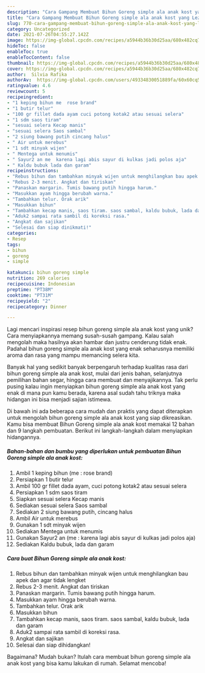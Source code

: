 ```yaml
---
description: "Cara Gampang Membuat Bihun Goreng simple ala anak kost yang Lezat Sekali"
title: "Cara Gampang Membuat Bihun Goreng simple ala anak kost yang Lezat Sekali"
slug: 770-cara-gampang-membuat-bihun-goreng-simple-ala-anak-kost-yang-lezat-sekali
category: Uncategorized
date: 2021-07-26T04:55:27.142Z
image: https://img-global.cpcdn.com/recipes/a5944b36b30d25aa/680x482cq70/bihun-goreng-simple-ala-anak-kost-foto-resep-utama.jpg
hideToc: false
enableToc: true
enableTocContent: false
thumbnail: https://img-global.cpcdn.com/recipes/a5944b36b30d25aa/680x482cq70/bihun-goreng-simple-ala-anak-kost-foto-resep-utama.jpg
cover: https://img-global.cpcdn.com/recipes/a5944b36b30d25aa/680x482cq70/bihun-goreng-simple-ala-anak-kost-foto-resep-utama.jpg
author:  Silvia Rafika
authorAv:  https://img-global.cpcdn.com/users/49334830051889fa/60x60cq50/avatar.jpg
ratingvalue: 4.6
reviewcount: 5
recipeingredient:
- "1 keping bihun me  rose brand"
- "1 butir telur"
- "100 gr fillet dada ayam cuci potong kotak2 atau sesuai selera"
- "1 sdm saos tiram"
- "sesuai selera Kecap manis"
- "sesuai selera Saos sambal"
- "2 siung bawang putih cincang halus"
- " Air untuk merebus"
- "1 sdt minyak wijen"
- " Mentega untuk menumis"
- " Sayur2 an me  karena lagi abis sayur di kulkas jadi polos aja"
- " Kaldu bubuk lada dan garam"
recipeinstructions:
- "Rebus bihun dan tambahkan minyak wijen untuk menghilangkan bau apek dan agar tidak lengket"
- "Rebus 2-3 menit. Angkat dan tiriskan"
- "Panaskan margarin. Tumis bawang putih hingga harum."
- "Masukkan ayam hingga berubah warna."
- "Tambahkan telur. Orak arik"
- "Masukkan bihun"
- "Tambahkan kecap manis, saos tiram. saos sambal, kaldu bubuk, lada dan garam"
- "Aduk2 sampai rata sambil di koreksi rasa."
- "Angkat dan sajikan"
- "Selesai dan siap dinikmati!"
categories:
- Resep
tags:
- bihun
- goreng
- simple

katakunci: bihun goreng simple 
nutrition: 269 calories
recipecuisine: Indonesian
preptime: "PT38M"
cooktime: "PT31M"
recipeyield: "2"
recipecategory: Dinner

---
```



Lagi mencari inspirasi resep bihun goreng simple ala anak kost yang unik? Cara menyiapkannya memang susah-susah gampang. Kalau salah mengolah maka hasilnya akan hambar dan justru cenderung tidak enak. Padahal bihun goreng simple ala anak kost yang enak seharusnya memiliki aroma dan rasa yang mampu memancing selera kita.


Banyak hal yang sedikit banyak berpengaruh terhadap kualitas rasa dari bihun goreng simple ala anak kost, mulai dari jenis bahan, selanjutnya pemilihan bahan segar, hingga cara membuat dan menyajikannya. Tak perlu pusing kalau ingin menyiapkan bihun goreng simple ala anak kost yang enak di mana pun kamu berada, karena asal sudah tahu triknya maka hidangan ini bisa menjadi sajian istimewa.




Di bawah ini ada beberapa cara mudah dan praktis yang dapat diterapkan untuk mengolah bihun goreng simple ala anak kost yang siap dikreasikan. Kamu bisa membuat Bihun Goreng simple ala anak kost memakai 12 bahan dan 9 langkah pembuatan. Berikut ini langkah-langkah dalam menyiapkan hidangannya.

<!--inarticleads1-->

##### Bahan-bahan dan bumbu yang diperlukan untuk pembuatan Bihun Goreng simple ala anak kost:

1. Ambil 1 keping bihun (me : rose brand)
1. Persiapkan 1 butir telur
1. Ambil 100 gr fillet dada ayam, cuci potong kotak2 atau sesuai selera
1. Persiapkan 1 sdm saos tiram
1. Siapkan sesuai selera Kecap manis
1. Sediakan sesuai selera Saos sambal
1. Sediakan 2 siung bawang putih, cincang halus
1. Ambil  Air untuk merebus
1. Gunakan 1 sdt minyak wijen
1. Sediakan  Mentega untuk menumis
1. Gunakan  Sayur2 an (me : karena lagi abis sayur di kulkas jadi polos aja)
1. Sediakan  Kaldu bubuk, lada dan garam




<!--inarticleads2-->

##### Cara buat Bihun Goreng simple ala anak kost:

1. Rebus bihun dan tambahkan minyak wijen untuk menghilangkan bau apek dan agar tidak lengket
1. Rebus 2-3 menit. Angkat dan tiriskan
1. Panaskan margarin. Tumis bawang putih hingga harum.
1. Masukkan ayam hingga berubah warna.
1. Tambahkan telur. Orak arik
1. Masukkan bihun
1. Tambahkan kecap manis, saos tiram. saos sambal, kaldu bubuk, lada dan garam
1. Aduk2 sampai rata sambil di koreksi rasa.
1. Angkat dan sajikan
1. Selesai dan siap dihidangkan!



Bagaimana? Mudah bukan? Itulah cara membuat bihun goreng simple ala anak kost yang bisa kamu lakukan di rumah. Selamat mencoba!
